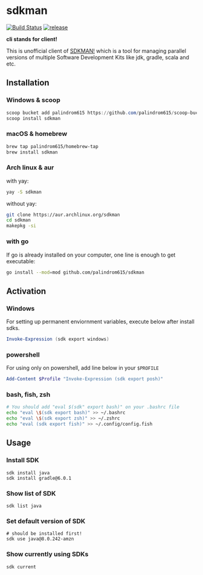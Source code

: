 # sdkman

[![Build Status](https://travis-ci.org/palindrom615/sdkman.svg?branch=master)](https://travis-ci.org/palindrom615/sdkman) [![release](https://github.com/palindrom615/sdkman/workflows/release/badge.svg)](https://github.com/palindrom615/sdkman/releases)

**cli stands for client!**

This is unofficial client of [SDKMAN!](https://sdkman.io/) which is a tool for managing parallel versions of multiple Software Development Kits like jdk, gradle, scala and etc.

## Installation

### Windows & scoop

```powershell
scoop bucket add palindrom615 https://github.com/palindrom615/scoop-bucket
scoop install sdkman
```

### macOS & homebrew

```zsh
brew tap palindrom615/homebrew-tap
brew install sdkman
```

### Arch linux & aur

with yay:

```bash
yay -S sdkman
```

without yay:

```bash
git clone https://aur.archlinux.org/sdkman
cd sdkman
makepkg -si
```

### with go

If go is already installed on your computer, one line is enough to get executable:

```sh
go install --mod=mod github.com/palindrom615/sdkman
```

## Activation

### Windows

For setting up permanent enviornment variables, execute below after install sdks.

```powershell
Invoke-Expression (sdk export windows)
```

### powershell

For using only on powershell, add line below in your `$PROFILE`

```powershell
Add-Content $Profile "Invoke-Expression (sdk export posh)"
```

### bash, fish, zsh

```bash
# You should add "eval $(sdk" export bash)" on your .bashrc file
echo "eval \$(sdk export bash)" >> ~/.bashrc
echo "eval \$(sdk export zsh)" >> ~/.zshrc
echo "eval (sdk export fish)" >> ~/.config/config.fish
```

## Usage

### Install SDK

```
sdk install java
sdk install gradle@6.0.1
```

### Show list of SDK

```
sdk list java
```

### Set default version of SDK

```
# should be installed first!
sdk use java@8.0.242-amzn
```

### Show currently using SDKs

```
sdk current
```
